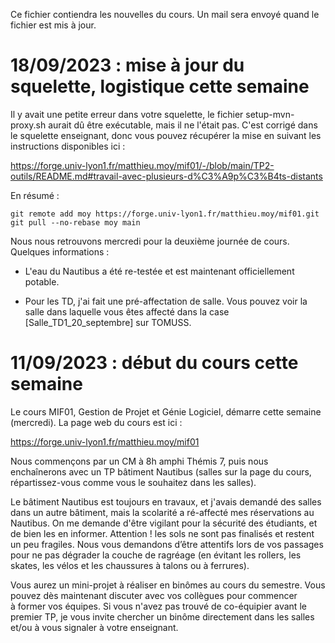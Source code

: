 <!-- LTEX: language=fr -->
Ce fichier contiendra les nouvelles du cours. Un mail sera envoyé quand le fichier est mis à jour.

# 18/09/2023 : mise à jour du squelette, logistique cette semaine

Il y avait une petite erreur dans votre squelette, le fichier setup-mvn-proxy.sh
aurait dû être exécutable, mais il ne l'était pas. C'est corrigé dans le
squelette enseignant, donc vous pouvez récupérer la mise en suivant les
instructions disponibles ici :

  https://forge.univ-lyon1.fr/matthieu.moy/mif01/-/blob/main/TP2-outils/README.md#travail-avec-plusieurs-d%C3%A9p%C3%B4ts-distants

En résumé :

```
git remote add moy https://forge.univ-lyon1.fr/matthieu.moy/mif01.git
git pull --no-rebase moy main
```

Nous nous retrouvons mercredi pour la deuxième journée de cours. Quelques
informations :

* L'eau du Nautibus a été re-testée et est maintenant officiellement potable.

* Pour les TD, j'ai fait une pré-affectation de salle. Vous pouvez voir la salle
  dans laquelle vous êtes affecté dans la case [Salle_TD1_20_septembre] sur
  TOMUSS.

# 11/09/2023 : début du cours cette semaine

Le cours MIF01, Gestion de Projet et Génie Logiciel, démarre cette semaine
(mercredi). La page web du cours est ici :

  https://forge.univ-lyon1.fr/matthieu.moy/mif01

Nous commençons par un CM à 8h amphi Thémis 7, puis nous enchaînerons avec un TP
bâtiment Nautibus (salles sur la page du cours, répartissez-vous comme vous le
souhaitez dans les salles).

Le bâtiment Nautibus est toujours en travaux, et j'avais demandé des salles dans
un autre bâtiment, mais la scolarité a ré-affecté mes réservations au Nautibus.
On me demande d'être vigilant pour la sécurité des étudiants, et de bien les en
informer. Attention ! les sols ne sont pas finalisés et restent un peu fragiles.
Nous vous demandons d’être attentifs lors de vos passages pour ne pas dégrader
la couche de ragréage (en évitant les rollers, les skates, les vélos et les
chaussures à talons ou à ferrures).

Vous aurez un mini-projet à réaliser en binômes au cours du semestre. Vous
pouvez dès maintenant discuter avec vos collègues pour commencer à former vos
équipes. Si vous n'avez pas trouvé de co-équipier avant le premier TP, je vous
invite chercher un binôme directement dans les salles et/ou à vous signaler à
votre enseignant.
